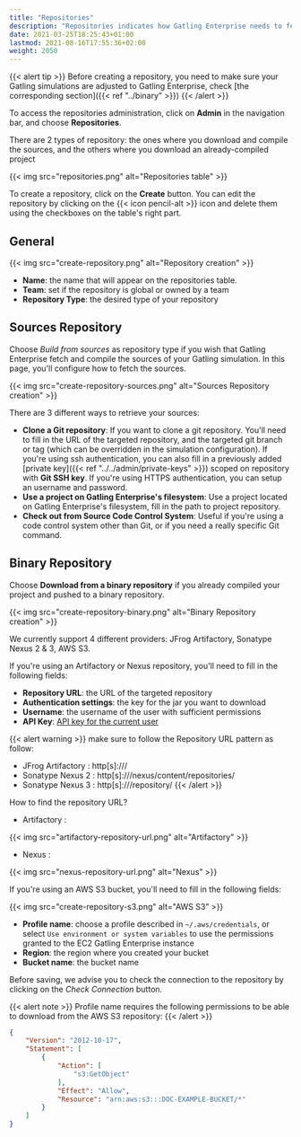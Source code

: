 ```yaml
---
title: "Repositories"
description: "Repositories indicates how Gatling Enterprise needs to fetch your Gatling simulations"
date: 2021-03-25T18:25:43+01:00
lastmod: 2021-08-16T17:55:36+02:00
weight: 2050
---
```


{{< alert tip >}}
Before creating a repository, you need to make sure your Gatling simulations are adjusted to Gatling Enterprise, check [the corresponding section]({{< ref "../binary" >}})
{{< /alert >}}


To access the repositories administration, click on **Admin** in the navigation bar, and choose **Repositories**.

There are 2 types of repository: the ones where you download and compile the sources, and the others where you download an already-compiled project

{{< img src="repositories.png" alt="Repositories table" >}}

To create a repository, click on the **Create** button.
You can edit the repository by clicking on the {{< icon pencil-alt >}} icon and delete them using the checkboxes on the table's right part.

## General

{{< img src="create-repository.png" alt="Repository creation" >}}

- **Name**: the name that will appear on the repositories table.
- **Team**: set if the repository is global or owned by a team
- **Repository Type**: the desired type of your repository

## Sources Repository

Choose *Build from sources* as repository type if you wish that Gatling Enterprise fetch and compile the sources of your Gatling simulation. In this page, you'll configure how to fetch the sources.

{{< img src="create-repository-sources.png" alt="Sources Repository creation" >}}

There are 3 different ways to retrieve your sources:

- **Clone a Git repository**: If you want to clone a git repository. You'll need to fill in the URL of the targeted repository, and the targeted git branch or tag (which can be overridden in the simulation configuration). If you're using ssh authentication, you can also fill in a previously added [private key]({{< ref "../../admin/private-keys" >}}) scoped on repository with **Git SSH key**. If you're using HTTPS authentication, you can setup an username and password.
- **Use a project on Gatling Enterprise's filesystem**: Use a project located on Gatling Enterprise's filesystem, fill in the path to project repository.
- **Check out from Source Code Control System**: Useful if you're using a code control system other than Git, or if you need a really specific Git command.

## Binary Repository

Choose **Download from a binary repository** if you already compiled your project and pushed to a binary repository.

{{< img src="create-repository-binary.png" alt="Binary Repository creation" >}}

We currently support 4 different providers: JFrog Artifactory, Sonatype Nexus 2 & 3, AWS S3.

If you're using an Artifactory or Nexus repository, you'll need to fill in the following fields:

- **Repository URL**: the URL of the targeted repository
- **Authentication settings**: the key for the jar you want to download
- **Username**: the username of the user with sufficient permissions
- **API Key**: [API key for the current user](https://www.jfrog.com/confluence/display/RTF/Updating+Your+Profile#UpdatingYourProfile-APIKey)

{{< alert warning >}}
make sure to follow the Repository URL pattern as follow:

- JFrog Artifactory : http[s]://<host>/<repository>
- Sonatype Nexus 2  : http[s]://<host>/nexus/content/repositories/<repository>
- Sonatype Nexus 3  : http[s]://<host>/repository/<repository>
{{< /alert >}}


How to find the repository URL?

- Artifactory :

{{< img src="artifactory-repository-url.png" alt="Artifactory" >}}

- Nexus :

{{< img src="nexus-repository-url.png" alt="Nexus" >}}

If you're using an AWS S3 bucket, you'll need to fill in the following fields:

{{< img src="create-repository-s3.png" alt="AWS S3" >}}

- **Profile name**: choose a profile described in `~/.aws/credentials`, or select `Use environment or system variables` to use the permissions granted to the EC2 Gatling Enterprise instance
- **Region**: the region where you created your bucket
- **Bucket name**: the bucket name

Before saving, we advise you to check the connection to the repository by clicking on the *Check Connection* button.

{{< alert note >}}
Profile name requires the following permissions to be able to download from the AWS S3 repository:
{{< /alert >}}

```json
{
    "Version": "2012-10-17",
    "Statement": [
        {
            "Action": [
                "s3:GetObject"
            ],
            "Effect": "Allow",
            "Resource": "arn:aws:s3:::DOC-EXAMPLE-BUCKET/*"
        }
    ]
}
```

